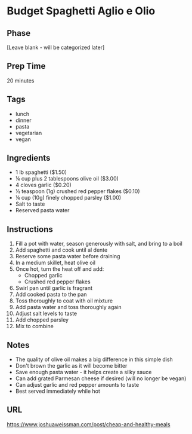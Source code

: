 # Budget Spaghetti Aglio e Olio

## Phase
[Leave blank - will be categorized later]

## Prep Time
20 minutes

## Tags
- lunch
- dinner
- pasta
- vegetarian
- vegan

## Ingredients
- 1 lb spaghetti ($1.50)
- ¼ cup plus 2 tablespoons olive oil ($3.00)
- 4 cloves garlic ($0.20)
- ½ teaspoon (1g) crushed red pepper flakes ($0.10)
- ¼ cup (10g) finely chopped parsley ($1.00)
- Salt to taste
- Reserved pasta water

## Instructions
1. Fill a pot with water, season generously with salt, and bring to a boil
2. Add spaghetti and cook until al dente
3. Reserve some pasta water before draining
4. In a medium skillet, heat olive oil
5. Once hot, turn the heat off and add:
   - Chopped garlic
   - Crushed red pepper flakes
6. Swirl pan until garlic is fragrant
7. Add cooked pasta to the pan
8. Toss thoroughly to coat with oil mixture
9. Add pasta water and toss thoroughly again
10. Adjust salt levels to taste
11. Add chopped parsley
12. Mix to combine

## Notes
- The quality of olive oil makes a big difference in this simple dish
- Don't brown the garlic as it will become bitter
- Save enough pasta water - it helps create a silky sauce
- Can add grated Parmesan cheese if desired (will no longer be vegan)
- Can adjust garlic and red pepper amounts to taste
- Best served immediately while hot

## URL
https://www.joshuaweissman.com/post/cheap-and-healthy-meals
